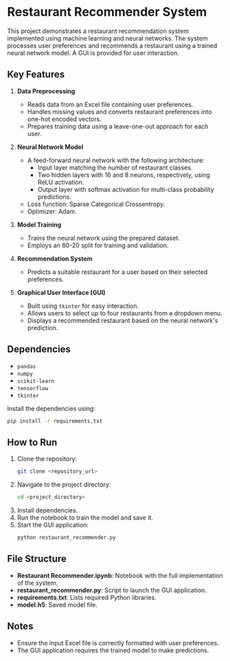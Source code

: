 # Restaurant Recommender System

This project demonstrates a restaurant recommendation system implemented using machine learning and neural networks. The system processes user preferences and recommends a restaurant using a trained neural network model. A GUI is provided for user interaction.

## Key Features

1. **Data Preprocessing**
   - Reads data from an Excel file containing user preferences.
   - Handles missing values and converts restaurant preferences into one-hot encoded vectors.
   - Prepares training data using a leave-one-out approach for each user.

2. **Neural Network Model**
   - A feed-forward neural network with the following architecture:
     - Input layer matching the number of restaurant classes.
     - Two hidden layers with 16 and 8 neurons, respectively, using ReLU activation.
     - Output layer with softmax activation for multi-class probability predictions.
   - Loss function: Sparse Categorical Crossentropy.
   - Optimizer: Adam.

3. **Model Training**
   - Trains the neural network using the prepared dataset.
   - Employs an 80-20 split for training and validation.

4. **Recommendation System**
   - Predicts a suitable restaurant for a user based on their selected preferences.

5. **Graphical User Interface (GUI)**
   - Built using `tkinter` for easy interaction.
   - Allows users to select up to four restaurants from a dropdown menu.
   - Displays a recommended restaurant based on the neural network's prediction.

## Dependencies

- `pandas`
- `numpy`
- `scikit-learn`
- `tensorflow`
- `tkinter`

Install the dependencies using:
```bash
pip install -r requirements.txt
```

## How to Run

1. Clone the repository:
   ```bash
   git clone <repository_url>
   ```
2. Navigate to the project directory:
   ```bash
   cd <project_directory>
   ```
3. Install dependencies.
4. Run the notebook to train the model and save it.
5. Start the GUI application:
   ```bash
   python restaurant_recommender.py
   ```

## File Structure

- **Restaurant Recommender.ipynb**: Notebook with the full implementation of the system.
- **restaurant_recommender.py**: Script to launch the GUI application.
- **requirements.txt**: Lists required Python libraries.
- **model.h5**: Saved model file.

## Notes

- Ensure the input Excel file is correctly formatted with user preferences.
- The GUI application requires the trained model to make predictions.
